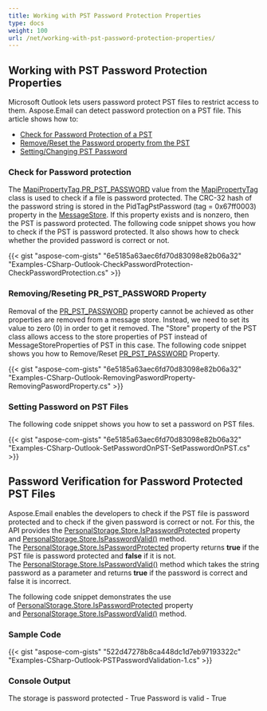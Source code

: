 ```yaml
---
title: Working with PST Password Protection Properties
type: docs
weight: 100
url: /net/working-with-pst-password-protection-properties/
---
```


## **Working with PST Password Protection Properties**
Microsoft Outlook lets users password protect PST files to restrict access to them. Aspose.Email can detect password protection on a PST file. This article shows how to:

- [Check for Password Protection of a PST](#check-for-password-protection)
- [Remove/Reset the Password property from the PST](#removingreseting-pr_pst_password-property)
- [Setting/Changing PST Password](#setting-password-on-pst-files)
### **Check for Password protection**
The [MapiPropertyTag.PR_PST_PASSWORD](https://apireference.aspose.com/email/net/aspose.email.mapi.mapipropertytag.pr/pst/fields/password) value from the [MapiPropertyTag](https://apireference.aspose.com/email/net/aspose.email.mapi/mapipropertytag) class is used to check if a file is password protected. The CRC-32 hash of the password string is stored in the PidTagPstPassword (tag = 0x67ff0003) property in the [MessageStore](https://apireference.aspose.com/email/net/aspose.email.storage.pst/messagestore). If this property exists and is nonzero, then the PST is password protected. The following code snippet shows you how to check if the PST is password protected. It also shows how to check whether the provided password is correct or not.



{{< gist "aspose-com-gists" "6e5185a63aec6fd70d83098e82b06a32" "Examples-CSharp-Outlook-CheckPasswordProtection-CheckPasswordProtection.cs" >}}
### **Removing/Reseting PR_PST_PASSWORD Property**
Removal of the [PR_PST_PASSWORD](https://apireference.aspose.com/email/net/aspose.email.mapi.mapipropertytag.pr/pst/fields/password) property cannot be achieved as other properties are removed from a message store. Instead, we need to set its value to zero (0) in order to get it removed. The "Store" property of the PST class allows access to the store properties of PST instead of MessageStoreProperties of PST in this case. The following code snippet shows you how to Remove/Reset [PR_PST_PASSWORD](https://apireference.aspose.com/email/net/aspose.email.mapi.mapipropertytag.pr/pst/fields/password) Property.



{{< gist "aspose-com-gists" "6e5185a63aec6fd70d83098e82b06a32" "Examples-CSharp-Outlook-RemovingPaswordProperty-RemovingPaswordProperty.cs" >}}
### **Setting Password on PST Files**
The following code snippet shows you how to set a password on PST files.



{{< gist "aspose-com-gists" "6e5185a63aec6fd70d83098e82b06a32" "Examples-CSharp-Outlook-SetPasswordOnPST-SetPasswordOnPST.cs" >}}
## **Password Verification for Password Protected PST Files**
Aspose.Email enables the developers to check if the PST file is password protected and to check if the given password is correct or not. For this, the API provides the [PersonalStorage.Store.IsPasswordProtected](https://apireference.aspose.com/email/net/aspose.email.storage.pst/messagestore/properties/ispasswordprotected) property and [PersonalStorage.Store.IsPasswordValid()](https://apireference.aspose.com/email/net/aspose.email.storage.pst/messagestore/methods/ispasswordvalid) method. The [PersonalStorage.Store.IsPasswordProtected](https://apireference.aspose.com/email/net/aspose.email.storage.pst/messagestore/properties/ispasswordprotected) property returns **true** if the PST file is password protected and **false** if it is not. The [PersonalStorage.Store.IsPasswordValid()](https://apireference.aspose.com/email/net/aspose.email.storage.pst/messagestore/methods/ispasswordvalid) method which takes the string password as a parameter and returns **true** if the password is correct and false it is incorrect.

The following code snippet demonstrates the use of [PersonalStorage.Store.IsPasswordProtected](https://apireference.aspose.com/email/net/aspose.email.storage.pst/messagestore/properties/ispasswordprotected) property and [PersonalStorage.Store.IsPasswordValid()](https://apireference.aspose.com/email/net/aspose.email.storage.pst/messagestore/methods/ispasswordvalid) method.
### **Sample Code**
{{< gist "aspose-com-gists" "522d47278b8ca448dc1d7eb97193322c" "Examples-CSharp-Outlook-PSTPasswordValidation-1.cs" >}}
### **Console Output**
The storage is password protected - True
Password is valid - True
